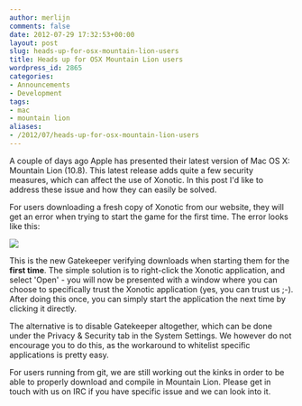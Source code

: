 ```yaml
---
author: merlijn
comments: false
date: 2012-07-29 17:32:53+00:00
layout: post
slug: heads-up-for-osx-mountain-lion-users
title: Heads up for OSX Mountain Lion users
wordpress_id: 2865
categories:
- Announcements
- Development
tags:
- mac
- mountain lion
aliases:
- /2012/07/heads-up-for-osx-mountain-lion-users
---
```


A couple of days ago Apple has presented their latest version of Mac OS X: Mountain Lion (10.8). This latest release adds quite a few security measures, which can affect the use of Xonotic. In this post I'd like to address these issue and how they can easily be solved.

For users downloading a fresh copy of Xonotic from our website, they will get an error when trying to start the game for the first time. The error looks like this:

[![](/m/uploads/2012/07/Screen-Shot-2012-07-29-at-7.21.43-PM.png)](/m/uploads/2012/07/screen-shot-2012-07-29-at-7-21-43-pm.jpg)

This is the new Gatekeeper verifying downloads when starting them for the **first time**. The simple solution is to right-click the Xonotic application, and select 'Open' - you will now be presented with a window where you can choose to specifically trust the Xonotic application (yes, you can trust us ;-). After doing this once, you can simply start the application the next time by clicking it directly.

The alternative is to disable Gatekeeper altogether, which can be done under the Privacy & Security tab in the System Settings. We however do not encourage you to do this, as the workaround to whitelist specific applications is pretty easy.

For users running from git, we are still working out the kinks in order to be able to properly download and compile in Mountain Lion. Please get in touch with us on IRC if you have specific issue and we can look into it.
